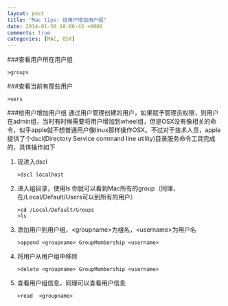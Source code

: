 ```yaml
---
layout: post
title: "Mac tips: 给用户增加用户组"
date: 2014-01-30 18:06:43 +0800
comments: true
categories: [MAC, OSX]
---
```


###查看用户所在用户组

       
    >groups
    
###查看当前有那些用户

    >uers
    
###给用户增加用户组
  通过用户管理创建的用户，如果赋予管理员权限，则用户在admin组，当时有时候需要将用户增加到wheel组，但是OSX没有像相关的命令，似乎apple就不想普通用户像linux那样操作OSX。不过对于技术人员，apple提供了个dscl(Directory Service command line utility)目录服务命令工具完成的，具体操作如下
  
1. 现进入dscl
       
       >dscl localhost
2. 进入组目录，使用ls 你就可以看到Mac所有的group（同理，在/Local/Default/Users可以到所有的用户）
       
       >cd /Local/Default/Groups
       >ls
3. 添加用户到用户组，\<groupname>为组名，\<username>为用户名
       
       >append <groupname> GroupMembership <username>
4. 将用户从用户组中移除
       
       >delete <groupname> GroupMembership <username>
5. 查看用户组信息，同理可以查看用户信息
       
       >read  <groupname>

     
